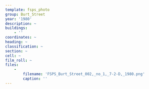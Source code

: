 ```yaml
---
template: fsps_photo
group: Burt_Street
year: '1980'
description: ~
buildings:
    - ''
coordinates: ~
heading: ~
classification: ~
section: ~
cell: ~
film_roll: ~
files:
    -
        filename: 'FSPS_Burt_Street_002,_no_1,_7-2-D,_1980.png'
        caption: ''
---
```

